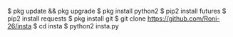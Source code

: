 $ pkg update && pkg upgrade
$ pkg install python2
$ pip2 install futures
$ pip2 install requests
$ pkg install git
$ git clone https://github.com/Roni-26/insta
$ cd insta
$ python2 insta.py
